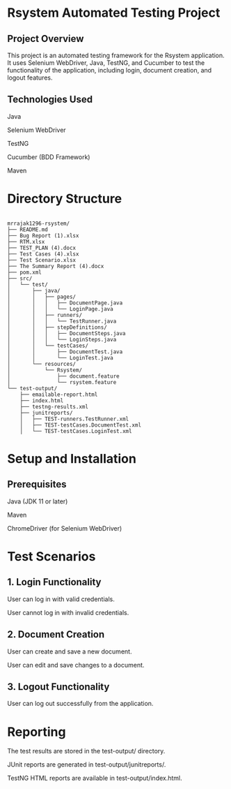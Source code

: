 # Rsystem Automated Testing Project

## Project Overview

This project is an automated testing framework for the Rsystem application. It uses Selenium WebDriver, Java, TestNG, and Cucumber to test the functionality of the application, including login, document creation, and logout features.

## Technologies Used

Java

Selenium WebDriver

TestNG

Cucumber (BDD Framework)

Maven

# Directory Structure

~~~

mrrajak1296-rsystem/
├── README.md
├── Bug Report (1).xlsx
├── RTM.xlsx
├── TEST_PLAN (4).docx
├── Test Cases (4).xlsx
├── Test Scenario.xlsx
├── The Summary Report (4).docx
├── pom.xml
├── src/
│   └── test/
│       ├── java/
│       │   ├── pages/
│       │   │   ├── DocumentPage.java
│       │   │   └── LoginPage.java
│       │   ├── runners/
│       │   │   └── TestRunner.java
│       │   ├── stepDefinitions/
│       │   │   ├── DocumentSteps.java
│       │   │   └── LoginSteps.java
│       │   └── testCases/
│       │       ├── DocumentTest.java
│       │       └── LoginTest.java
│       └── resources/
│           └── Rsystem/
│               ├── document.feature
│               └── rsystem.feature
└── test-output/
    ├── emailable-report.html
    ├── index.html
    ├── testng-results.xml
    ├── junitreports/
    │   ├── TEST-runners.TestRunner.xml
    │   ├── TEST-testCases.DocumentTest.xml
    │   └── TEST-testCases.LoginTest.xml
~~~
# Setup and Installation

## Prerequisites

Java (JDK 11 or later)

Maven

ChromeDriver (for Selenium WebDriver)


# Test Scenarios

## 1. Login Functionality

User can log in with valid credentials.

User cannot log in with invalid credentials.

## 2. Document Creation

User can create and save a new document.

User can edit and save changes to a document.

## 3. Logout Functionality

User can log out successfully from the application.

# Reporting

The test results are stored in the test-output/ directory.

JUnit reports are generated in test-output/junitreports/.

TestNG HTML reports are available in test-output/index.html.
